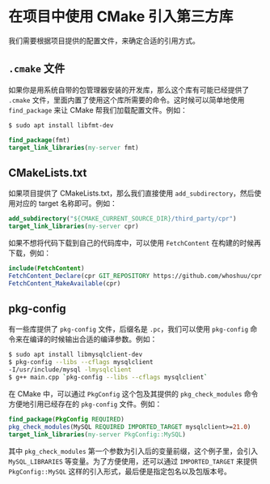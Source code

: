 # 在项目中使用 CMake 引入第三方库

我们需要根据项目提供的配置文件，来确定合适的引用方式。

## `.cmake` 文件

如果你是用系统自带的包管理器安装的开发库，那么这个库有可能已经提供了 `.cmake` 文件，里面内置了使用这个库所需要的命令。这时候可以简单地使用 `find_package` 来让 CMake 帮我们加载配置文件。例如：

```bash
$ sudo apt install libfmt-dev
```

```cmake
find_package(fmt)
target_link_libraries(my-server fmt)
```

## CMakeLists.txt

如果项目提供了 CMakeLists.txt，那么我们直接使用 `add_subdirectory`，然后使用对应的 target 名称即可。例如：

```cmake
add_subdirectory("${CMAKE_CURRENT_SOURCE_DIR}/third_party/cpr")
target_link_libraries(my-server cpr)
```

如果不想将代码下载到自己的代码库中，可以使用 `FetchContent` 在构建的时候再下载，例如：

```cmake
include(FetchContent)
FetchContent_Declare(cpr GIT_REPOSITORY https://github.com/whoshuu/cpr.git GIT_TAG c8d33915dbd88ad6c92b258869b03aba06587ff9)
FetchContent_MakeAvailable(cpr)
```

## pkg-config

有一些库提供了 `pkg-config` 文件，后缀名是 `.pc`，我们可以使用 `pkg-config` 命令来在编译的时候输出合适的编译参数。例如：

```bash
$ sudo apt install libmysqlclient-dev
$ pkg-config --libs --cflags mysqlclient
-I/usr/include/mysql -lmysqlclient
$ g++ main.cpp `pkg-config --libs --cflags mysqlclient`
```

在 CMake 中，可以通过 `PkgConfig` 这个包及其提供的 `pkg_check_modules` 命令方便地引用已经存在的 `pkg-config` 文件。例如：

```cmake
find_package(PkgConfig REQUIRED)
pkg_check_modules(MySQL REQUIRED IMPORTED_TARGET mysqlclient>=21.0)
target_link_libraries(my-server PkgConfig::MySQL)
```

其中 `pkg_check_modules` 第一个参数为引入后的变量前缀，这个例子里，会引入 `MySQL_LIBRARIES` 等变量。为了方便使用，还可以通过 `IMPORTED_TARGET` 来提供 `PkgConfig::MySQL` 这样的引入形式，最后便是指定包名以及包版本号。